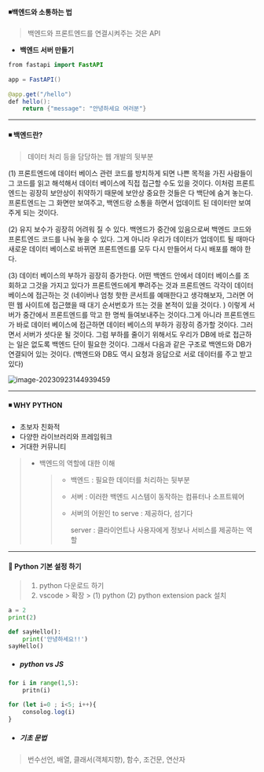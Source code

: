 #### ◾백엔드와 소통하는 법 

> 백엔드와 프론트엔드를 연결시켜주는 것은 API

* **백엔드 서버 만들기** 

```java
from fastapi import FastAPI
    
app = FastAPI()
    
@app.get("/hello")
def hello():
	return {"message": "안녕하세요 여러분"}
```



---

#### ◾ 백엔드란?

> 데이터 처리 등을 담당하는 웹 개발의 뒷부분

(1) 프론트엔드에 데이터 베이스 관련 코드를 방치하게 되면 나쁜 목적을 가진 사람들이 그 코드를 읽고 해석해서 데이터 베이스에 직접 접근할 수도 있을 것이다. 이처럼 프론트엔드는 굉장히 보안상이 취약하기 때문에 보안상 중요한 것들은 다 백단에 숨겨 놓는다. 프론트엔드는 그 화면만 보여주고, 백엔드랑 소통을 하면서 업데이트 된 데이터만 보여주게 되는 것이다. 

(2) 유지 보수가 굉장히 어려워 질 수 있다. 백엔드가 중간에 있음으로써 백엔드 코드와 프론트엔드 코드를 나눠 놓을 수 있다.  그게 아니라 우리가 데이터가 업데이트 될 때마다 새로운 데이터 베이스로 바뀌면 프론트엔드를 모두 다시 만들어서 다시 배포를 해야 한다.

(3) 데이터 베이스의 부하가 굉장히 증가한다. 어떤 백엔드 안에서 데이터 베이스를 조회하고 그것을 가지고 있다가 프론트엔드에게 뿌려주는 것과 프론트엔드 각각이 데이터 베이스에 접근하는 것 (네이버나 엄청 핫한 콘서트를 예매한다고 생각해보자, 그러면 어떤 웹 사이트에 접근했을 때 대기 순서번호가 뜨는 것을 본적이 있을 것이다. ) 이렇게 서버가 중간에서 프론트엔드를 막고 한 명씩 들여보내주는 것이다.그게 아니라 프론트엔드가 바로 데이터 베이스에 접근하면 데이터 베이스의 부하가 굉장히 증가할 것이다. 그러면서 서버가 셧다운 될 것이다. 그럼 부하를 줄이기 위해서도 우리가 DB에 바로 접근하는 일은 없도록 백엔드 단이 필요한 것이다. 그래서 다음과 같은 구조로 백엔드와 DB가 연결되어 있는 것이다. (백엔드와 DB도 역시 요청과 응답으로 서로 데이터를 주고 받고 있다)

![image-20230923144939459](C:\Users\areur\AppData\Roaming\Typora\typora-user-images\image-20230923144939459.png)



---



#### ◾ WHY PYTHON

- 초보자 친화적 
- 다양한 라이브러리와 프레임워크
- 거대한 커뮤니티 

> * 백엔드의 역할에 대한 이해 
>
>   > * 백엔드 : 필요한 데이터를 처리하는 뒷부분
>   >
>   > * 서버 : 이러한 백엔드 시스템이 동작하는 컴퓨터나 소프트웨어
>   >
>   > * 서버의 어원인 to serve : 제공하다, 섬기다 
>   >
>   >   server : 클라이언트나 사용자에게 정보나 서비스를 제공하는 역할





---



#### 🔻 Python 기본 설정 하기 

> 1. python 다운로드 하기 
> 2. vscode > 확장 > (1) python (2) python extension pack 설치

```python
a = 2
print(2)
```

```python
def sayHello():
    print('안녕하세요!!')
sayHello()
```



* ##### python vs JS

```PYTHON
for i in range(1,5):
    pritn(i)
```

```javascript
for (let i=0 ; i<5; i++){
    consolog.log(i)
}
```





* ##### 기초 문법 

> 번수선언, 배열, 클래서(객체지향), 함수, 조건문, 연산자